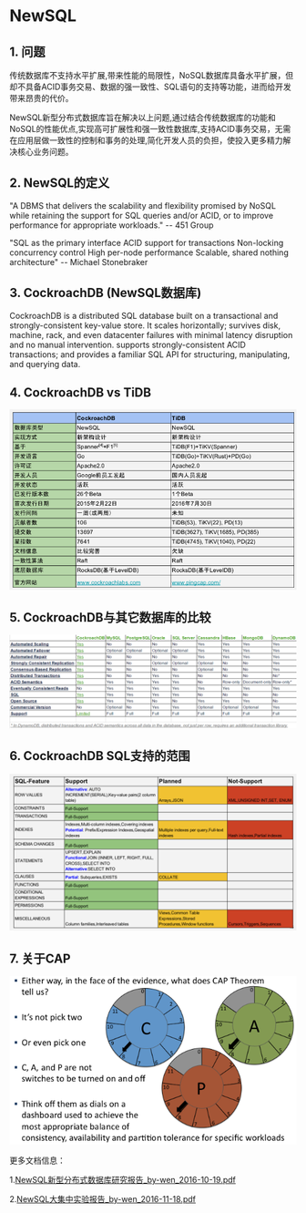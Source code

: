 # NewSQL

## 1. 问题

传统数据库不支持水平扩展,带来性能的局限性，NoSQL数据库具备水平扩展，但却不具备ACID事务交易、数据的强一致性、SQL语句的支持等功能，进而给开发带来昂贵的代价。

NewSQL新型分布式数据库旨在解决以上问题,通过结合传统数据库的功能和NoSQL的性能优点,实现高可扩展性和强一致性数据库,支持ACID事务交易，无需在应用层做一致性的控制和事务的处理,简化开发人员的负担，使投入更多精力解决核心业务问题。

## 2. NewSQL的定义

"A DBMS that delivers the scalability and flexibility
promised by NoSQL while retaining the support for SQL
queries and/or ACID, or to improve performance for
appropriate workloads."
-- 451 Group

"SQL as the primary interface
ACID support for transactions
Non-locking concurrency control
High per-node performance
Scalable, shared nothing architecture"
-- Michael Stonebraker


## 3. CockroachDB (NewSQL数据库)

CockroachDB is a distributed SQL database built on a transactional and
strongly-consistent key-value store.
It scales horizontally; survives disk, machine, rack, and even datacenter failures
with minimal latency disruption and no manual intervention.
supports strongly-consistent ACID transactions; and provides a familiar SQL API
for structuring, manipulating, and querying data.

## 4. CockroachDB vs TiDB

![CockroachDB_vs_TiDB](doc/images/CockroachDB_vs_TiDB.png)

## 5. CockroachDB与其它数据库的比较

![cockroachdb_in_comparison](doc/images/cockroachdb_in_comparison.png)

## 6. CockroachDB SQL支持的范围

![feature_info](doc/images/feature_info.png)

## 7. 关于CAP

![cap](doc/images/cap.png)

更多文档信息：

1.[NewSQL新型分布式数据库研究报告_by-wen_2016-10-19.pdf](NewSQL新型分布式数据库研究报告_by-wen_2016-10-19.pdf)

2.[NewSQL大集中实验报告_by-wen_2016-11-18.pdf](NewSQL大集中实验报告_by-wen_2016-11-18.pdf)